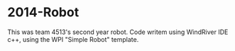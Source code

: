 # 2014-Robot

This was team 4513's second year robot. Code writem using WindRiver IDE c++, using the WPI "Simple Robot" template.
